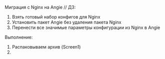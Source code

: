 Миграция с Nginx на Angie // ДЗ: 
1. Взять готовый набор конфигов для Nginx
2. Установить пакет Angie без удаления пакета Nginx
3. Перенести все значимые параметры конфигурации из Nginx в Angie

Выполнение:
1) Распаковываем архив (Screen1)
2) 

